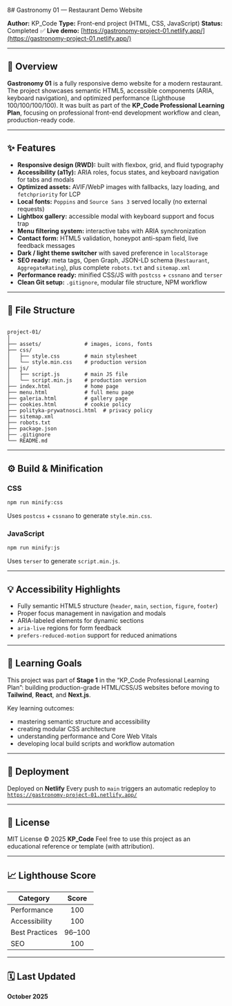 8# Gastronomy 01 — Restaurant Demo Website

**Author:** KP_Code
**Type:** Front-end project (HTML, CSS, JavaScript)
**Status:** Completed ✅
**Live demo:** [https://gastronomy-project-01.netlify.app/](https://gastronomy-project-01.netlify.app/)

---

## 📖 Overview

**Gastronomy 01** is a fully responsive demo website for a modern restaurant.
The project showcases semantic HTML5, accessible components (ARIA, keyboard navigation), and optimized performance (Lighthouse 100/100/100/100).
It was built as part of the **KP_Code Professional Learning Plan**, focusing on professional front-end development workflow and clean, production-ready code.

---

## ✨ Features

- **Responsive design (RWD):** built with flexbox, grid, and fluid typography
- **Accessibility (a11y):** ARIA roles, focus states, and keyboard navigation for tabs and modals
- **Optimized assets:** AVIF/WebP images with fallbacks, lazy loading, and `fetchpriority` for LCP
- **Local fonts:** `Poppins` and `Source Sans 3` served locally (no external requests)
- **Lightbox gallery:** accessible modal with keyboard support and focus trap
- **Menu filtering system:** interactive tabs with ARIA synchronization
- **Contact form:** HTML5 validation, honeypot anti-spam field, live feedback messages
- **Dark / light theme switcher** with saved preference in `localStorage`
- **SEO ready:** meta tags, Open Graph, JSON-LD schema (`Restaurant`, `AggregateRating`),
  plus complete `robots.txt` and `sitemap.xml`
- **Performance ready:** minified CSS/JS with `postcss` + `cssnano` and `terser`
- **Clean Git setup:** `.gitignore`, modular file structure, NPM workflow

---

## 🧩 File Structure

```

project-01/
│
├── assets/              # images, icons, fonts
├── css/
│   ├── style.css        # main stylesheet
│   └── style.min.css    # production version
├── js/
│   ├── script.js        # main JS file
│   └── script.min.js    # production version
├── index.html           # home page
├── menu.html            # full menu page
├── galeria.html         # gallery page
├── cookies.html         # cookie policy
├── polityka-prywatnosci.html  # privacy policy
├── sitemap.xml
├── robots.txt
├── package.json
├── .gitignore
└── README.md

```

---

## ⚙️ Build & Minification

### CSS

```bash
npm run minify:css
```

Uses `postcss` + `cssnano` to generate `style.min.css`.

### JavaScript

```bash
npm run minify:js
```

Uses `terser` to generate `script.min.js`.

---

## 💡 Accessibility Highlights

- Fully semantic HTML5 structure (`header`, `main`, `section`, `figure`, `footer`)
- Proper focus management in navigation and modals
- ARIA-labeled elements for dynamic sections
- `aria-live` regions for form feedback
- `prefers-reduced-motion` support for reduced animations

---

## 🧠 Learning Goals

This project was part of **Stage 1** in the “KP_Code Professional Learning Plan”:
building production-grade HTML/CSS/JS websites before moving to **Tailwind**, **React**, and **Next.js**.

Key learning outcomes:

- mastering semantic structure and accessibility
- creating modular CSS architecture
- understanding performance and Core Web Vitals
- developing local build scripts and workflow automation

---

## 🚀 Deployment

Deployed on **Netlify**
Every push to `main` triggers an automatic redeploy to
[`https://gastronomy-project-01.netlify.app/`](https://gastronomy-project-01.netlify.app/)

---

## 🧾 License

MIT License © 2025 **KP_Code**
Feel free to use this project as an educational reference or template (with attribution).

---

## 📈 Lighthouse Score

| Category       | Score  |
| -------------- | :----: |
| Performance    |  100   |
| Accessibility  |  100   |
| Best Practices | 96–100 |
| SEO            |  100   |

---

## 🗓️ Last Updated

**October 2025**


